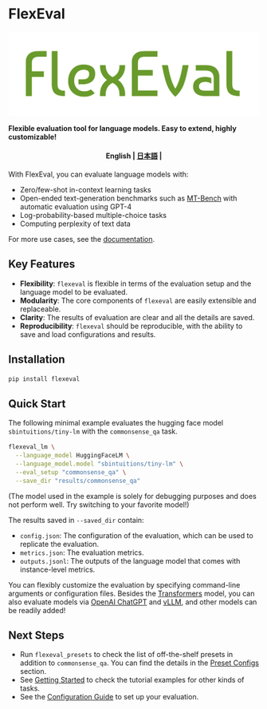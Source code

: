 # FlexEval

![logo](docs/assets/logo.png)

**Flexible evaluation tool for language models. Easy to extend, highly customizable!**

<h4 align="center">
    <p>
        <b>English</b> |
        <a href="https://github.com/sbintuitions/flexeval/blob/main/README_ja.md">日本語</a> |
    </p>
</h4>

With FlexEval, you can evaluate language models with:

* Zero/few-shot in-context learning tasks
* Open-ended text-generation benchmarks such as [MT-Bench](https://github.com/lm-sys/FastChat/tree/main/fastchat/llm_judge) with automatic evaluation using GPT-4
* Log-probability-based multiple-choice tasks 
* Computing perplexity of text data

For more use cases, see the [documentation](https://sbintuitions.github.io/flexeval/).


## Key Features

* **Flexibility**: `flexeval` is flexible in terms of the evaluation setup and the language model to be evaluated.
* **Modularity**: The core components of `flexeval` are easily extensible and replaceable.
* **Clarity**: The results of evaluation are clear and all the details are saved.
* **Reproducibility**: `flexeval` should be reproducible, with the ability to save and load configurations and results.

## Installation

```bash
pip install flexeval
```

## Quick Start

The following minimal example evaluates the hugging face model `sbintuitions/tiny-lm` with the `commonsense_qa` task.

```bash
flexeval_lm \
  --language_model HuggingFaceLM \
  --language_model.model "sbintuitions/tiny-lm" \
  --eval_setup "commonsense_qa" \
  --save_dir "results/commonsense_qa"
```
(The model used in the example is solely for debugging purposes and does not perform well. Try switching to your favorite model!)

The results saved in `--saved_dir` contain:

* `config.json`: The configuration of the evaluation, which can be used to replicate the evaluation.
* `metrics.json`: The evaluation metrics.
* `outputs.jsonl`: The outputs of the language model that comes with instance-level metrics.

You can flexibly customize the evaluation by specifying command-line arguments or configuration files.
Besides the [Transformers](https://github.com/huggingface/transformers) model, you can also evaluate models via [OpenAI ChatGPT](https://openai.com/index/openai-api/) and [vLLM](https://github.com/vllm-project/vllm), and other models can be readily added!

## Next Steps
* Run `flexeval_presets` to check the list of off-the-shelf presets in addition to `commonsense_qa`. You can find the details in the [Preset Configs](https://sbintuitions.github.io/flexeval/preset_configs/) section.
* See [Getting Started](https://sbintuitions.github.io/flexeval/getting_started/) to check the tutorial examples for other kinds of tasks.
* See the [Configuration Guide](https://sbintuitions.github.io/flexeval/configuration_guide/) to set up your evaluation.
